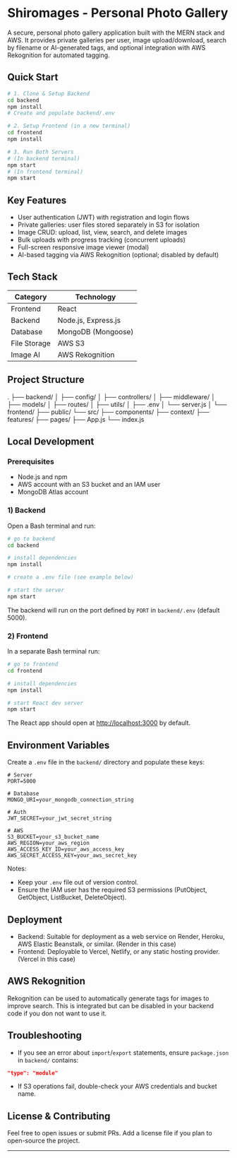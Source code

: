 # Shiromages - Personal Photo Gallery

A secure, personal photo gallery application built with the MERN stack and AWS. It provides private galleries per user, image upload/download, search by filename or AI-generated tags, and optional integration with AWS Rekognition for automated tagging.

## Quick Start

```bash
# 1. Clone & Setup Backend
cd backend
npm install
# Create and populate backend/.env

# 2. Setup Frontend (in a new terminal)
cd frontend
npm install

# 3. Run Both Servers
# (In backend terminal)
npm start
# (In frontend terminal)
npm start
```

## Key Features

- User authentication (JWT) with registration and login flows
- Private galleries: user files stored separately in S3 for isolation
- Image CRUD: upload, list, view, search, and delete images
- Bulk uploads with progress tracking (concurrent uploads)
- Full-screen responsive image viewer (modal)
- AI-based tagging via AWS Rekognition (optional; disabled by default)

## Tech Stack

| Category      | Technology               |
|---------------|--------------------------|
| Frontend      | React                    |
| Backend       | Node.js, Express.js      |
| Database      | MongoDB (Mongoose)       |
| File Storage  | AWS S3                   |
| Image AI      | AWS Rekognition          |

## Project Structure

.
├── backend/
│   ├── config/
│   ├── controllers/
│   ├── middleware/
│   ├── models/
│   ├── routes/
│   ├── utils/
│   ├── .env
│   └── server.js
│
└── frontend/
    ├── public/
    └── src/
        ├── components/
        ├── context/
        ├── features/
        ├── pages/
        ├── App.js
        └── index.js

## Local Development

### Prerequisites

- Node.js and npm 
- AWS account with an S3 bucket and an IAM user
- MongoDB Atlas account

### 1) Backend

Open a Bash terminal and run:

```bash
# go to backend
cd backend

# install dependencies
npm install

# create a .env file (see example below)

# start the server
npm start
```

The backend will run on the port defined by `PORT` in `backend/.env` (default 5000).

### 2) Frontend

In a separate Bash terminal run:

```bash
# go to frontend
cd frontend

# install dependencies
npm install

# start React dev server
npm start
```

The React app should open at <http://localhost:3000> by default.

## Environment Variables

Create a `.env` file in the `backend/` directory and populate these keys:

```properties
# Server
PORT=5000

# Database
MONGO_URI=your_mongodb_connection_string

# Auth
JWT_SECRET=your_jwt_secret_string

# AWS
S3_BUCKET=your_s3_bucket_name
AWS_REGION=your_aws_region
AWS_ACCESS_KEY_ID=your_aws_access_key
AWS_SECRET_ACCESS_KEY=your_aws_secret_key
```

Notes:

- Keep your `.env` file out of version control.
- Ensure the IAM user has the required S3 permissions (PutObject, GetObject, ListBucket, DeleteObject).

## Deployment

- Backend: Suitable for deployment as a web service on Render, Heroku, AWS Elastic Beanstalk, or similar. (Render in this case)
- Frontend: Deployable to Vercel, Netlify, or any static hosting provider. (Vercel in this case)

## AWS Rekognition

Rekognition can be used to automatically generate tags for images to improve search. This is integrated but can be disabled in your backend code if you don not want to use it.

## Troubleshooting

- If you see an error about `import`/`export` statements, ensure `package.json` in `backend/` contains:

```json
"type": "module"
```

- If S3 operations fail, double-check your AWS credentials and bucket name.

## License & Contributing

Feel free to open issues or submit PRs. Add a license file if you plan to open-source the project.

---

